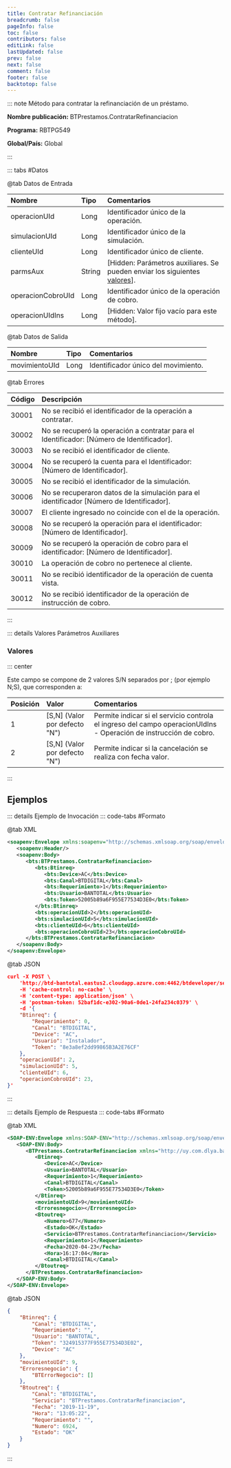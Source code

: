 ```yaml
---
title: Contratar Refinanciación
breadcrumb: false
pageInfo: false
toc: false
contributors: false
editLink: false
lastUpdated: false
prev: false
next: false
comment: false
footer: false
backtotop: false
---
```


<!-- ABRE LOS DATOS DEL MÉTODO -->
::: note Método para contratar la refinanciación de un préstamo.

**Nombre publicación:** BTPrestamos.ContratarRefinanciacion

**Programa:** RBTPG549

**Global/País:** Global
<!-- CIERRA LOS DATOS DEL MÉTODO -->
:::

<!-- ABRE LA TABLA DE DATOS -->
::: tabs #Datos

@tab Datos de Entrada

Nombre | Tipo | Comentarios
:--------- | :--------- | :---------
operacionUId | Long | Identificador único de la operación.
simulacionUId | Long | Identificador único de la simulación.
clienteUId | Long | Identificador único de cliente.
parmsAux | String | [Hidden: Parámetros auxiliares. Se pueden enviar los siguientes [valores](#valores)].
operacionCobroUId | Long | Identificador único de la operación de cobro.
operacionUIdIns | Long | [Hidden: Valor fijo vacío para este método].

@tab Datos de Salida

Nombre | Tipo | Comentarios
:--------- | :----------- | :-----------
movimientoUId | Long | 	Identificador único del movimiento.

@tab Errores

Código | Descripción
:--------- | :-----------
30001 | No se recibió el identificador de la operación a contratar.
30002 | No se recuperó la operación a contratar para el Identificador: [Número de Identificador].
30003 | No se recibió el identificador de cliente.
30004 | No se recuperó la cuenta para el Identificador: [Número de Identificador].
30005 | No se recibió el identificador de la simulación.
30006 | No se recuperaron datos de la simulación para el identificador [Número de Identificador].
30007 | El cliente ingresado no coincide con el de la operación.
30008 | No se recuperó la operación para el identificador: [Número de Identificador].
30009 | No se recuperó la operación de cobro para el identificador: [Número de Identificador].
30010 | La operación de cobro no pertenece al cliente.
30011 | No se recibió identificador de la operación de cuenta vista.
30012 | No se recibió identificador de la operación de instrucción de cobro.
:::
<!-- CIERRA LA TABLA DE DATOS -->

<!-- ABRE VALORES -->
::: details Valores Parámetros Auxiliares

### Valores

::: center 

Este campo se compone de 2 valores S/N separados por ; (por ejemplo N;S), que corresponden a:

Posición |  Valor | Comentarios
:--------- | :--------- | :-----------
1 | [S,N] (Valor por defecto "N") | Permite indicar si el servicio controla el ingreso del campo operacionUIdIns - Operación de instrucción de cobro.
2 | [S,N] (Valor por defecto "N") | Permite indicar si la cancelación se realiza con fecha valor.
:::
<!-- CIERRA VALORES -->

## **Ejemplos**

<!-- ABRE EJEMPLO DE INVOCACIÓN -->
::: details Ejemplo de Invocación
::: code-tabs #Formato

@tab XML
```xml
<soapenv:Envelope xmlns:soapenv="http://schemas.xmlsoap.org/soap/envelope/" xmlns:bts="http://uy.com.dlya.bantotal/BTSOA/">
   <soapenv:Header/>
   <soapenv:Body>
      <bts:BTPrestamos.ContratarRefinanciacion>
         <bts:Btinreq>
            <bts:Device>AC</bts:Device>
            <bts:Canal>BTDIGITAL</bts:Canal>
            <bts:Requerimiento>1</bts:Requerimiento>
            <bts:Usuario>BANTOTAL</bts:Usuario>
            <bts:Token>52005b89a6F955E77534D3E0</bts:Token>
         </bts:Btinreq>
         <bts:operacionUId>2</bts:operacionUId>
         <bts:simulacionUId>5</bts:simulacionUId>
         <bts:clienteUId>6</bts:clienteUId>
         <bts:operacionCobroUId>23</bts:operacionCobroUId>
      </bts:BTPrestamos.ContratarRefinanciacion>
   </soapenv:Body>
</soapenv:Envelope>
```

@tab JSON
```json
curl -X POST \
    'http://btd-bantotal.eastus2.cloudapp.azure.com:4462/btdeveloper/servlet/com.dlya.bantotal.odwsbt_BTPrestamos?ContratarRefinanciacion' \
    -H 'cache-control: no-cache' \
    -H 'content-type: application/json' \
    -H 'postman-token: 52baf1dc-e302-90a6-0de1-24fa234c0379' \
    -d '{
    "Btinreq": {
        "Requerimiento": 0,
        "Canal": "BTDIGITAL",
        "Device": "AC",
        "Usuario": "Instalador",
        "Token": "8e3a8ef2dd99865B3A2E76CF"
    },
    "operacionUId": 2,
    "simulacionUId": 5,
    "clienteUId": 6,
    "operacionCobroUId": 23,
}'
```
:::
<!-- CIERRA EJEMPLO DE INVOCACIÓN -->

<!-- ABRE EJEMPLO DE RESPUESTA -->
::: details Ejemplo de Respuesta
::: code-tabs #Formato

@tab XML
```xml
<SOAP-ENV:Envelope xmlns:SOAP-ENV="http://schemas.xmlsoap.org/soap/envelope/" xmlns:xsd="http://www.w3.org/2001/XMLSchema" xmlns:SOAP-ENC="http://schemas.xmlsoap.org/soap/encoding/" xmlns:xsi="http://www.w3.org/2001/XMLSchema-instance">
   <SOAP-ENV:Body>
      <BTPrestamos.ContratarRefinanciacion xmlns="http://uy.com.dlya.bantotal/BTSOA/">
         <Btinreq>
            <Device>AC</Device>
            <Usuario>BANTOTAL</Usuario>
            <Requerimiento>1</Requerimiento>
            <Canal>BTDIGITAL</Canal>
            <Token>52005b89a6F955E77534D3E0</Token>
         </Btinreq>
         <movimientoUId>9</movimientoUId>
         <Erroresnegocio></Erroresnegocio>
         <Btoutreq>
            <Numero>677</Numero>
            <Estado>OK</Estado>
            <Servicio>BTPrestamos.ContratarRefinanciacion</Servicio>
            <Requerimiento>1</Requerimiento>
            <Fecha>2020-04-23</Fecha>
            <Hora>16:17:04</Hora>
            <Canal>BTDIGITAL</Canal>
         </Btoutreq>
      </BTPrestamos.ContratarRefinanciacion>
   </SOAP-ENV:Body>
</SOAP-ENV:Envelope>
```

@tab JSON
```json
{
    "Btinreq": {
        "Canal": "BTDIGITAL",
        "Requerimiento": "",
        "Usuario": "BANTOTAL",
        "Token": "324915377F955E77534D3E02",
        "Device": "AC"
    },
	"movimientoUId": 9,
    "Erroresnegocio": {
        "BTErrorNegocio": []
    },
    "Btoutreq": {
        "Canal": "BTDIGITAL",
        "Servicio": "BTPrestamos.ContratarRefinanciacion",
        "Fecha": "2019-11-19",
        "Hora": "13:05:22",
        "Requerimiento": "",
        "Numero": 6924,
        "Estado": "OK"
    }
}
```
:::
<!-- CIERRA EJEMPLO DE RESPUESTA -->